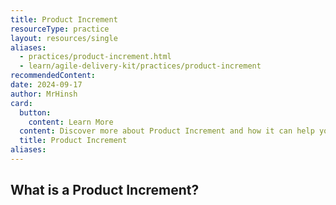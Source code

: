 ```yaml
---
title: Product Increment
resourceType: practice
layout: resources/single
aliases:
  - practices/product-increment.html
  - learn/agile-delivery-kit/practices/product-increment
recommendedContent:
date: 2024-09-17
author: MrHinsh
card:
  button:
    content: Learn More
  content: Discover more about Product Increment and how it can help you in your Agile journey!
  title: Product Increment
aliases:
---
```


## What is a Product Increment?
